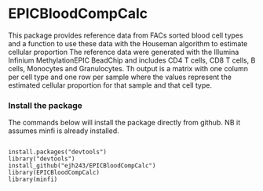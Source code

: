 # EPICBloodCompCalc
This package provides reference data from FACs sorted blood cell types and a function to use these data with the Houseman algorithm to estimate cellular proportion
The reference data were generated with the Illumina Infinium MethylationEPIC BeadChip and includes CD4 T cells, CD8 T cells, B cells, Monocytes and Granulocytes. Th output is a matrix with one column per cell type and one row per sample where the values represent the estimated cellular proportion for that sample and that cell type. 


### Install the package

The commands below will install the package directly from github. NB it assumes minfi is already installed. 

```{r,eval=FALSE}

install.packages("devtools")
library("devtools")
install_github("ejh243/EPICBloodCompCalc")
library(EPICBloodCompCalc)
library(minfi)

```

